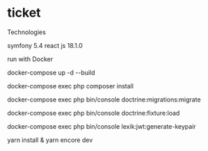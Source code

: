 # ticket

Technologies 

symfony 5.4
react js  18.1.0

run with Docker

docker-compose up -d --build

docker-compose exec php composer install

docker-compose exec php bin/console doctrine:migrations:migrate

docker-compose exec php bin/console doctrine:fixture:load

docker-compose exec php bin/console lexik:jwt:generate-keypair

yarn install & yarn encore dev
